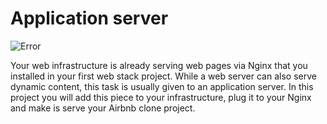 # Application server
![Error](https://holbertonintranet.s3.amazonaws.com/uploads/medias/2018/9/c7d1ed0a2e10d1b4e9b3.jpg?X-Amz-Algorithm=AWS4-HMAC-SHA256&X-Amz-Credential=AKIARDDGGGOUWMNL5ANN%2F20201008%2Fus-east-1%2Fs3%2Faws4_request&X-Amz-Date=20201008T165144Z&X-Amz-Expires=86400&X-Amz-SignedHeaders=host&X-Amz-Signature=8cc8302ea16a9f85947e3e4e5966c65b60dc6549273dc694487648cf019b345b)

Your web infrastructure is already serving web pages via Nginx that you installed in your first web stack project. While a web server can also serve dynamic content, this task is usually given to an application server. In this project you will add this piece to your infrastructure, plug it to your Nginx and make is serve your Airbnb clone project.